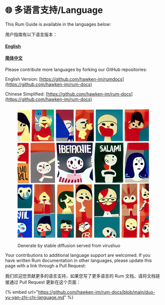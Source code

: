 # 🌐 多语言支持/Language

This Rum Guide is available in the languages below:

用户指南有以下语言版本：

#### [English](broken-reference)

#### [简体中文](https://app.gitbook.com/o/9SHKDQEDtnG5hKH7k38f/s/216qTN0ijD75fWVlhcBs/)



Please contribute more languages by forking our GitHub repositories:

English Version: [https://github.com/hawken-im/rumdocs](https://github.com/hawken-im/rum-docs)

Chinese Simplified: [https://github.com/hawken-im/rum-docs](https://github.com/hawken-im/rum-docs)

<figure><img src=".gitbook/assets/image (2) (1).png" alt=""><figcaption><p>Generate by stable diffusion served from virushuo</p></figcaption></figure>

Your contributions to additional language support are welcomed. If you have written Rum documentation in other languages, please update this page with a link through a Pull Request:

我们欢迎您贡献更多的语言支持，如果您写了更多语言的 Rum 文档，请将文档链接通过 Pull Request 更新在这个页面：

{% embed url="https://github.com/hawken-im/rum-docs/blob/main/duo-yu-yan-zhi-chi-language.md" %}
